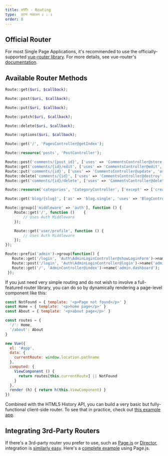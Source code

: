 ```yaml
---
title: রাউটিং - Routing
type:  হ্যালো লারাভেল ৫ । ৪
order: 8 
---
```


## Official Router

For most Single Page Applications, it's recommended to use the officially-supported [vue-router library](https://github.com/vuejs/vue-router). For more details, see vue-router's [documentation](https://router.vuejs.org/).

## Available Router Methods

```php
Route::get($uri, $callback);

Route::post($uri, $callback);

Route::put($uri, $callback);

Route::patch($uri, $callback);

Route::delete($uri, $callback);

Route::options($uri, $callback);
```

```php
Route::get('/', 'PagesController@getIndex');
```

```php
Route::resource('posts', 'PostController');

```

```php
Route::post('comments/{post_id}', ['uses' => 'CommentsController@store', 'as' => 'comments.store']);
Route::get('comments/{id}/edit', ['uses' => 'CommentsController@edit', 'as' => 'comments.edit']);
Route::put('comments/{id}', ['uses' => 'CommentsController@update', 'as' => 'comments.update']);
Route::delete('comments/{id}', ['uses' => 'CommentsController@destroy', 'as' => 'comments.destroy']);
Route::get('comments/{id}/delete', ['uses' => 'CommentsController@delete', 'as' => 'comments.delete']);
```

```php
Route::resource('categories', 'CategoryController', ['except' => ['create']]);
```

```php
Route::get('blog/{slug}', ['as' => 'blog.single', 'uses' => 'BlogController@getSingle'])->where('slug', '[\w\d\-\_]+');
```

```php
Route::group(['middleware' => 'auth'], function () {
    Route::get('/', function ()    {
        // Uses Auth Middleware
    });

    Route::get('user/profile', function () {
        // Uses Auth Middleware
    });
});
```

```php
Route::prefix('admin')->group(function() {
   Route::get('/login', 'Auth\AdminLoginController@showLoginForm')->name('admin.login');
   Route::post('/login', 'Auth\AdminLoginController@login')->name('admin.login.submit');
   Route::get('/', 'AdminController@index')->name('admin.dashboard');
 });
 ```
If you just need very simple routing and do not wish to involve a full-featured router library, you can do so by dynamically rendering a page-level component like this:

``` js
const NotFound = { template: '<p>Page not found</p>' }
const Home = { template: '<p>home page</p>' }
const About = { template: '<p>about page</p>' }

const routes = {
  '/': Home,
  '/about': About
}

new Vue({
  el: '#app',
  data: {
    currentRoute: window.location.pathname
  },
  computed: {
    ViewComponent () {
      return routes[this.currentRoute] || NotFound
    }
  },
  render (h) { return h(this.ViewComponent) }
})
```

Combined with the HTML5 History API, you can build a very basic but fully-functional client-side router. To see that in practice, check out [this example app](https://github.com/chrisvfritz/vue-2.0-simple-routing-example).

## Integrating 3rd-Party Routers

If there's a 3rd-party router you prefer to use, such as [Page.js](https://github.com/visionmedia/page.js) or [Director](https://github.com/flatiron/director), integration is [similarly easy](https://github.com/chrisvfritz/vue-2.0-simple-routing-example/compare/master...pagejs). Here's a [complete example](https://github.com/chrisvfritz/vue-2.0-simple-routing-example/tree/pagejs) using Page.js.
